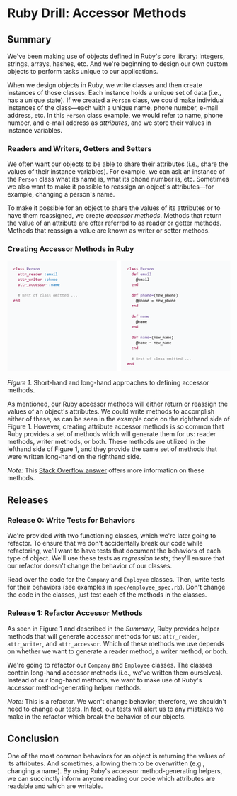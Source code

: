 # Ruby Drill: Accessor Methods

## Summary
We've been making use of objects defined in Ruby's core library:  integers, strings, arrays, hashes, etc.  And we're beginning to design our own custom objects to perform tasks unique to our applications.

When we design objects in Ruby, we write classes and then create instances of those classes.  Each instance holds a unique set of data (i.e., has a unique state).  If we created a `Person` class, we could make individual instances of the class—each with a unique name, phone number, e-mail address, etc.  In this `Person` class example, we would refer to name, phone number, and e-mail address as *attributes*, and we store their values in instance variables.


### Readers and Writers, Getters and Setters
We often want our objects to be able to share their attributes (i.e., share the values of their instance variables).  For example, we can ask an instance of the `Person` class what its name is, what its phone number is, etc.  Sometimes we also want to make it possible to reassign an object's attributes—for example, changing a person's name.

To make it possible for an object to share the values of its attributes or to have them reassigned, we create *accessor methods*.  Methods that return the value of an attribute are ofter referred to as reader or getter methods.  Methods that reassign a value are known as writer or setter methods.


### Creating Accessor Methods in Ruby
![image showing long-hand and short-hand accessor methods](readme-assets/highlight-accessor-methods.gif)

*Figure 1*.  Short-hand and long-hand approaches to defining accessor methods.

As mentioned, our Ruby accessor methods will either return or reassign the values of an object's attributes.  We could write methods to accomplish either of these, as can be seen in the example code on the righthand side of Figure 1.  However, creating attribute accessor methods is so common that Ruby provides a set of methods which will generate them for us:  reader methods, writer methods, or both.  These methods are utilized in the lefthand side of Figure 1, and they provide the same set of methods that were written long-hand on the righthand side.

*Note:*  This [Stack Overflow answer](http://stackoverflow.com/questions/5046831/why-use-rubys-attr-accessor-attr-reader-and-attr-writer) offers more information on these methods.


## Releases
### Release 0: Write Tests for Behaviors
We're provided with two functioning classes, which we're later going to refactor.  To ensure that we don't accidentally break our code while refactoring, we'll want to have tests that document the behaviors of each type of object.  We'll use these tests as *regression tests*; they'll ensure that our refactor doesn't change the behavior of our classes.

Read over the code for the `Company` and `Employee` classes.  Then, write tests for their behaviors (see examples in `spec/employee_spec.rb`).  Don't change the code in the classes, just test each of the methods in the classes.


### Release 1: Refactor Accessor Methods
As seen in Figure 1 and described in the *Summary*, Ruby provides helper methods that will generate accessor methods for us:  `attr_reader`, `attr_writer`, and `attr_accessor`.  Which of these methods we use depends on whether we want to generate a reader method, a writer method, or both.

We're going to refactor our `Company` and `Employee` classes.  The classes contain long-hand accessor methods (i.e., we've written them ourselves).  Instead of our long-hand methods, we want to make use of Ruby's accessor method-generating helper methods.

*Note:*  This is a refactor.  We won't change behavior; therefore, we shouldn't need to change our tests. In fact, our tests will alert us to any mistakes we make in the refactor which break the behavior of our objects.


## Conclusion
One of the most common behaviors for an object is returning the values of its attributes.  And sometimes, allowing them to be overwritten (e.g., changing a name).  By using Ruby's accessor method-generating helpers, we can succinctly inform anyone reading our code which attributes are readable and which are writable.
